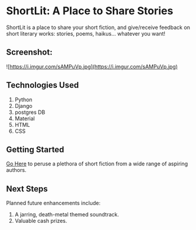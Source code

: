 # ShortLit: A Place to Share Stories
ShortLit is a place to share your short fiction, and give/receive feedback on short literary works: stories, poems, haikus… whatever you want!

## Screenshot:
![https://i.imgur.com/sAMPuVp.jpg](https://i.imgur.com/sAMPuVp.jpg)


## Technologies Used
1. Python
2. Django
3. postgres DB
1. Material
2. HTML
1. CSS  

## Getting Started
 [Go Here](https://git.generalassemb.ly/SEI-CC/SEIR-10-26-20/blob/master/work/w08b/d2/01-02-uploading-images-django/uploading-images-django.md) to peruse a plethora of short fiction from a wide range of aspiring authors. 

## Next Steps
Planned future enhancements include:
1. A jarring, death-metal themed soundtrack.
2. Valuable cash prizes.